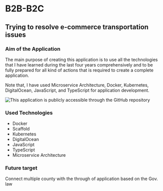 # B2B-B2C
## Trying to resolve e-commerce transportation issues

### Aim of the Application
The main purpose of creating this application is to use all the technologies that I have learned during the last four years comprehensively and to be fully prepared for all kind of actions that is required to create a complete application. 

Note that, I have used Microservice Architecture, Docker, Kubernetes, DigitalOcean, JavaScript, and TypeScript for application development.

![This application is publicly accessible through the GitHub repository](https://github.com/asmdhabibullah/b2b-b2c-cross-border)

### Used Technologies
- Docker
- Scaffold
- Kubernetes
- DigitalOcean
- JavaScript
- TypeScript
- Microservice Architecture


### Future target
Connect multiple county with the through of application based on the Gov. law
